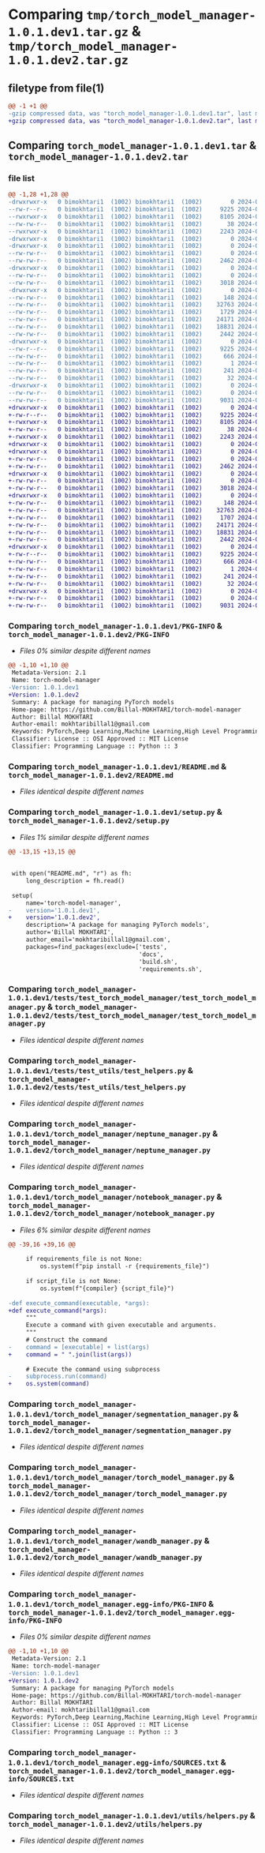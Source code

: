 # Comparing `tmp/torch_model_manager-1.0.1.dev1.tar.gz` & `tmp/torch_model_manager-1.0.1.dev2.tar.gz`

## filetype from file(1)

```diff
@@ -1 +1 @@
-gzip compressed data, was "torch_model_manager-1.0.1.dev1.tar", last modified: Wed May 29 09:21:12 2024, max compression
+gzip compressed data, was "torch_model_manager-1.0.1.dev2.tar", last modified: Wed May 29 09:37:50 2024, max compression
```

## Comparing `torch_model_manager-1.0.1.dev1.tar` & `torch_model_manager-1.0.1.dev2.tar`

### file list

```diff
@@ -1,28 +1,28 @@
-drwxrwxr-x   0 bimokhtari1  (1002) bimokhtari1  (1002)        0 2024-05-29 09:21:12.064753 torch_model_manager-1.0.1.dev1/
--rw-r--r--   0 bimokhtari1  (1002) bimokhtari1  (1002)     9225 2024-05-29 09:21:12.064753 torch_model_manager-1.0.1.dev1/PKG-INFO
--rwxrwxr-x   0 bimokhtari1  (1002) bimokhtari1  (1002)     8105 2024-05-13 08:52:52.000000 torch_model_manager-1.0.1.dev1/README.md
--rw-rw-r--   0 bimokhtari1  (1002) bimokhtari1  (1002)       38 2024-05-29 09:21:12.068753 torch_model_manager-1.0.1.dev1/setup.cfg
--rwxrwxr-x   0 bimokhtari1  (1002) bimokhtari1  (1002)     2243 2024-05-29 09:21:10.000000 torch_model_manager-1.0.1.dev1/setup.py
-drwxrwxr-x   0 bimokhtari1  (1002) bimokhtari1  (1002)        0 2024-05-29 09:21:12.064753 torch_model_manager-1.0.1.dev1/tests/
-drwxrwxr-x   0 bimokhtari1  (1002) bimokhtari1  (1002)        0 2024-05-29 09:21:12.064753 torch_model_manager-1.0.1.dev1/tests/test_torch_model_manager/
--rw-rw-r--   0 bimokhtari1  (1002) bimokhtari1  (1002)        0 2024-05-13 08:52:52.000000 torch_model_manager-1.0.1.dev1/tests/test_torch_model_manager/__init__.py
--rw-rw-r--   0 bimokhtari1  (1002) bimokhtari1  (1002)     2462 2024-05-13 08:52:52.000000 torch_model_manager-1.0.1.dev1/tests/test_torch_model_manager/test_torch_model_manager.py
-drwxrwxr-x   0 bimokhtari1  (1002) bimokhtari1  (1002)        0 2024-05-29 09:21:12.064753 torch_model_manager-1.0.1.dev1/tests/test_utils/
--rw-rw-r--   0 bimokhtari1  (1002) bimokhtari1  (1002)        0 2024-05-13 08:52:52.000000 torch_model_manager-1.0.1.dev1/tests/test_utils/__init__.py
--rw-rw-r--   0 bimokhtari1  (1002) bimokhtari1  (1002)     3018 2024-05-13 08:52:52.000000 torch_model_manager-1.0.1.dev1/tests/test_utils/test_helpers.py
-drwxrwxr-x   0 bimokhtari1  (1002) bimokhtari1  (1002)        0 2024-05-29 09:21:12.064753 torch_model_manager-1.0.1.dev1/torch_model_manager/
--rw-rw-r--   0 bimokhtari1  (1002) bimokhtari1  (1002)      148 2024-05-22 10:34:37.000000 torch_model_manager-1.0.1.dev1/torch_model_manager/__init__.py
--rw-rw-r--   0 bimokhtari1  (1002) bimokhtari1  (1002)    32763 2024-05-23 09:59:17.000000 torch_model_manager-1.0.1.dev1/torch_model_manager/neptune_manager.py
--rw-rw-r--   0 bimokhtari1  (1002) bimokhtari1  (1002)     1729 2024-05-29 09:02:04.000000 torch_model_manager-1.0.1.dev1/torch_model_manager/notebook_manager.py
--rw-rw-r--   0 bimokhtari1  (1002) bimokhtari1  (1002)    24171 2024-05-29 08:15:42.000000 torch_model_manager-1.0.1.dev1/torch_model_manager/segmentation_manager.py
--rw-rw-r--   0 bimokhtari1  (1002) bimokhtari1  (1002)    18831 2024-05-13 08:53:31.000000 torch_model_manager-1.0.1.dev1/torch_model_manager/torch_model_manager.py
--rw-rw-r--   0 bimokhtari1  (1002) bimokhtari1  (1002)     2442 2024-05-13 08:53:31.000000 torch_model_manager-1.0.1.dev1/torch_model_manager/wandb_manager.py
-drwxrwxr-x   0 bimokhtari1  (1002) bimokhtari1  (1002)        0 2024-05-29 09:21:12.064753 torch_model_manager-1.0.1.dev1/torch_model_manager.egg-info/
--rw-r--r--   0 bimokhtari1  (1002) bimokhtari1  (1002)     9225 2024-05-29 09:21:12.000000 torch_model_manager-1.0.1.dev1/torch_model_manager.egg-info/PKG-INFO
--rw-rw-r--   0 bimokhtari1  (1002) bimokhtari1  (1002)      666 2024-05-29 09:21:12.000000 torch_model_manager-1.0.1.dev1/torch_model_manager.egg-info/SOURCES.txt
--rw-rw-r--   0 bimokhtari1  (1002) bimokhtari1  (1002)        1 2024-05-29 09:21:12.000000 torch_model_manager-1.0.1.dev1/torch_model_manager.egg-info/dependency_links.txt
--rw-rw-r--   0 bimokhtari1  (1002) bimokhtari1  (1002)      241 2024-05-29 09:21:12.000000 torch_model_manager-1.0.1.dev1/torch_model_manager.egg-info/requires.txt
--rw-rw-r--   0 bimokhtari1  (1002) bimokhtari1  (1002)       32 2024-05-29 09:21:12.000000 torch_model_manager-1.0.1.dev1/torch_model_manager.egg-info/top_level.txt
-drwxrwxr-x   0 bimokhtari1  (1002) bimokhtari1  (1002)        0 2024-05-29 09:21:12.064753 torch_model_manager-1.0.1.dev1/utils/
--rw-rw-r--   0 bimokhtari1  (1002) bimokhtari1  (1002)        0 2024-05-13 08:52:52.000000 torch_model_manager-1.0.1.dev1/utils/__init__.py
--rw-rw-r--   0 bimokhtari1  (1002) bimokhtari1  (1002)     9031 2024-05-22 10:54:34.000000 torch_model_manager-1.0.1.dev1/utils/helpers.py
+drwxrwxr-x   0 bimokhtari1  (1002) bimokhtari1  (1002)        0 2024-05-29 09:37:50.534091 torch_model_manager-1.0.1.dev2/
+-rw-r--r--   0 bimokhtari1  (1002) bimokhtari1  (1002)     9225 2024-05-29 09:37:50.534091 torch_model_manager-1.0.1.dev2/PKG-INFO
+-rwxrwxr-x   0 bimokhtari1  (1002) bimokhtari1  (1002)     8105 2024-05-13 08:52:52.000000 torch_model_manager-1.0.1.dev2/README.md
+-rw-rw-r--   0 bimokhtari1  (1002) bimokhtari1  (1002)       38 2024-05-29 09:37:50.534091 torch_model_manager-1.0.1.dev2/setup.cfg
+-rwxrwxr-x   0 bimokhtari1  (1002) bimokhtari1  (1002)     2243 2024-05-29 09:37:48.000000 torch_model_manager-1.0.1.dev2/setup.py
+drwxrwxr-x   0 bimokhtari1  (1002) bimokhtari1  (1002)        0 2024-05-29 09:37:50.530091 torch_model_manager-1.0.1.dev2/tests/
+drwxrwxr-x   0 bimokhtari1  (1002) bimokhtari1  (1002)        0 2024-05-29 09:37:50.530091 torch_model_manager-1.0.1.dev2/tests/test_torch_model_manager/
+-rw-rw-r--   0 bimokhtari1  (1002) bimokhtari1  (1002)        0 2024-05-13 08:52:52.000000 torch_model_manager-1.0.1.dev2/tests/test_torch_model_manager/__init__.py
+-rw-rw-r--   0 bimokhtari1  (1002) bimokhtari1  (1002)     2462 2024-05-13 08:52:52.000000 torch_model_manager-1.0.1.dev2/tests/test_torch_model_manager/test_torch_model_manager.py
+drwxrwxr-x   0 bimokhtari1  (1002) bimokhtari1  (1002)        0 2024-05-29 09:37:50.530091 torch_model_manager-1.0.1.dev2/tests/test_utils/
+-rw-rw-r--   0 bimokhtari1  (1002) bimokhtari1  (1002)        0 2024-05-13 08:52:52.000000 torch_model_manager-1.0.1.dev2/tests/test_utils/__init__.py
+-rw-rw-r--   0 bimokhtari1  (1002) bimokhtari1  (1002)     3018 2024-05-13 08:52:52.000000 torch_model_manager-1.0.1.dev2/tests/test_utils/test_helpers.py
+drwxrwxr-x   0 bimokhtari1  (1002) bimokhtari1  (1002)        0 2024-05-29 09:37:50.530091 torch_model_manager-1.0.1.dev2/torch_model_manager/
+-rw-rw-r--   0 bimokhtari1  (1002) bimokhtari1  (1002)      148 2024-05-22 10:34:37.000000 torch_model_manager-1.0.1.dev2/torch_model_manager/__init__.py
+-rw-rw-r--   0 bimokhtari1  (1002) bimokhtari1  (1002)    32763 2024-05-23 09:59:17.000000 torch_model_manager-1.0.1.dev2/torch_model_manager/neptune_manager.py
+-rw-rw-r--   0 bimokhtari1  (1002) bimokhtari1  (1002)     1707 2024-05-29 09:37:35.000000 torch_model_manager-1.0.1.dev2/torch_model_manager/notebook_manager.py
+-rw-rw-r--   0 bimokhtari1  (1002) bimokhtari1  (1002)    24171 2024-05-29 08:15:42.000000 torch_model_manager-1.0.1.dev2/torch_model_manager/segmentation_manager.py
+-rw-rw-r--   0 bimokhtari1  (1002) bimokhtari1  (1002)    18831 2024-05-13 08:53:31.000000 torch_model_manager-1.0.1.dev2/torch_model_manager/torch_model_manager.py
+-rw-rw-r--   0 bimokhtari1  (1002) bimokhtari1  (1002)     2442 2024-05-13 08:53:31.000000 torch_model_manager-1.0.1.dev2/torch_model_manager/wandb_manager.py
+drwxrwxr-x   0 bimokhtari1  (1002) bimokhtari1  (1002)        0 2024-05-29 09:37:50.534091 torch_model_manager-1.0.1.dev2/torch_model_manager.egg-info/
+-rw-r--r--   0 bimokhtari1  (1002) bimokhtari1  (1002)     9225 2024-05-29 09:37:50.000000 torch_model_manager-1.0.1.dev2/torch_model_manager.egg-info/PKG-INFO
+-rw-rw-r--   0 bimokhtari1  (1002) bimokhtari1  (1002)      666 2024-05-29 09:37:50.000000 torch_model_manager-1.0.1.dev2/torch_model_manager.egg-info/SOURCES.txt
+-rw-rw-r--   0 bimokhtari1  (1002) bimokhtari1  (1002)        1 2024-05-29 09:37:50.000000 torch_model_manager-1.0.1.dev2/torch_model_manager.egg-info/dependency_links.txt
+-rw-rw-r--   0 bimokhtari1  (1002) bimokhtari1  (1002)      241 2024-05-29 09:37:50.000000 torch_model_manager-1.0.1.dev2/torch_model_manager.egg-info/requires.txt
+-rw-rw-r--   0 bimokhtari1  (1002) bimokhtari1  (1002)       32 2024-05-29 09:37:50.000000 torch_model_manager-1.0.1.dev2/torch_model_manager.egg-info/top_level.txt
+drwxrwxr-x   0 bimokhtari1  (1002) bimokhtari1  (1002)        0 2024-05-29 09:37:50.534091 torch_model_manager-1.0.1.dev2/utils/
+-rw-rw-r--   0 bimokhtari1  (1002) bimokhtari1  (1002)        0 2024-05-13 08:52:52.000000 torch_model_manager-1.0.1.dev2/utils/__init__.py
+-rw-rw-r--   0 bimokhtari1  (1002) bimokhtari1  (1002)     9031 2024-05-22 10:54:34.000000 torch_model_manager-1.0.1.dev2/utils/helpers.py
```

### Comparing `torch_model_manager-1.0.1.dev1/PKG-INFO` & `torch_model_manager-1.0.1.dev2/PKG-INFO`

 * *Files 0% similar despite different names*

```diff
@@ -1,10 +1,10 @@
 Metadata-Version: 2.1
 Name: torch-model-manager
-Version: 1.0.1.dev1
+Version: 1.0.1.dev2
 Summary: A package for managing PyTorch models
 Home-page: https://github.com/Billal-MOKHTARI/torch-model-manager
 Author: Billal MOKHTARI
 Author-email: mokhtaribillal1@gmail.com
 Keywords: PyTorch,Deep Learning,Machine Learning,High Level Programming
 Classifier: License :: OSI Approved :: MIT License
 Classifier: Programming Language :: Python :: 3
```

### Comparing `torch_model_manager-1.0.1.dev1/README.md` & `torch_model_manager-1.0.1.dev2/README.md`

 * *Files identical despite different names*

### Comparing `torch_model_manager-1.0.1.dev1/setup.py` & `torch_model_manager-1.0.1.dev2/setup.py`

 * *Files 1% similar despite different names*

```diff
@@ -13,15 +13,15 @@
 
 
 with open("README.md", "r") as fh:
     long_description = fh.read()
 
 setup(
     name='torch-model-manager',
-    version='1.0.1.dev1',
+    version='1.0.1.dev2',
     description='A package for managing PyTorch models',
     author='Billal MOKHTARI',
     author_email='mokhtaribillal1@gmail.com',
     packages=find_packages(exclude=['tests', 
                                     'docs', 
                                     'build.sh', 
                                     'requirements.sh',
```

### Comparing `torch_model_manager-1.0.1.dev1/tests/test_torch_model_manager/test_torch_model_manager.py` & `torch_model_manager-1.0.1.dev2/tests/test_torch_model_manager/test_torch_model_manager.py`

 * *Files identical despite different names*

### Comparing `torch_model_manager-1.0.1.dev1/tests/test_utils/test_helpers.py` & `torch_model_manager-1.0.1.dev2/tests/test_utils/test_helpers.py`

 * *Files identical despite different names*

### Comparing `torch_model_manager-1.0.1.dev1/torch_model_manager/neptune_manager.py` & `torch_model_manager-1.0.1.dev2/torch_model_manager/neptune_manager.py`

 * *Files identical despite different names*

### Comparing `torch_model_manager-1.0.1.dev1/torch_model_manager/notebook_manager.py` & `torch_model_manager-1.0.1.dev2/torch_model_manager/notebook_manager.py`

 * *Files 6% similar despite different names*

```diff
@@ -39,16 +39,16 @@
     
     if requirements_file is not None:
         os.system(f"pip install -r {requirements_file}")
     
     if script_file is not None:
         os.system(f"{compiler} {script_file}")
         
-def execute_command(executable, *args):
+def execute_command(*args):
     """
     Execute a command with given executable and arguments.
     """
     # Construct the command
-    command = [executable] + list(args)
+    command = " ".join(list(args))
 
     # Execute the command using subprocess
-    subprocess.run(command)
+    os.system(command)
```

### Comparing `torch_model_manager-1.0.1.dev1/torch_model_manager/segmentation_manager.py` & `torch_model_manager-1.0.1.dev2/torch_model_manager/segmentation_manager.py`

 * *Files identical despite different names*

### Comparing `torch_model_manager-1.0.1.dev1/torch_model_manager/torch_model_manager.py` & `torch_model_manager-1.0.1.dev2/torch_model_manager/torch_model_manager.py`

 * *Files identical despite different names*

### Comparing `torch_model_manager-1.0.1.dev1/torch_model_manager/wandb_manager.py` & `torch_model_manager-1.0.1.dev2/torch_model_manager/wandb_manager.py`

 * *Files identical despite different names*

### Comparing `torch_model_manager-1.0.1.dev1/torch_model_manager.egg-info/PKG-INFO` & `torch_model_manager-1.0.1.dev2/torch_model_manager.egg-info/PKG-INFO`

 * *Files 0% similar despite different names*

```diff
@@ -1,10 +1,10 @@
 Metadata-Version: 2.1
 Name: torch-model-manager
-Version: 1.0.1.dev1
+Version: 1.0.1.dev2
 Summary: A package for managing PyTorch models
 Home-page: https://github.com/Billal-MOKHTARI/torch-model-manager
 Author: Billal MOKHTARI
 Author-email: mokhtaribillal1@gmail.com
 Keywords: PyTorch,Deep Learning,Machine Learning,High Level Programming
 Classifier: License :: OSI Approved :: MIT License
 Classifier: Programming Language :: Python :: 3
```

### Comparing `torch_model_manager-1.0.1.dev1/torch_model_manager.egg-info/SOURCES.txt` & `torch_model_manager-1.0.1.dev2/torch_model_manager.egg-info/SOURCES.txt`

 * *Files identical despite different names*

### Comparing `torch_model_manager-1.0.1.dev1/utils/helpers.py` & `torch_model_manager-1.0.1.dev2/utils/helpers.py`

 * *Files identical despite different names*

